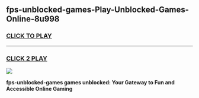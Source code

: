 
## fps-unblocked-games-Play-Unblocked-Games-Online-8u998
<h3>
<a href="https://premium76.site?title=fps-unblocked-games&ref=24A">CLICK TO PLAY</a></h3>
<hr>

<h3>
<a href="https://premium76.site?title=fps-unblocked-games&ref=24A">CLICK 2 PLAY</a>
  
</h3>

<a href="https://premium76.site?title=fps-unblocked-games&ref=24A"><img src="https://clearcache.store/games.png"></a>


**fps-unblocked-games games unblocked: Your Gateway to Fun and Accessible Online Gaming**
